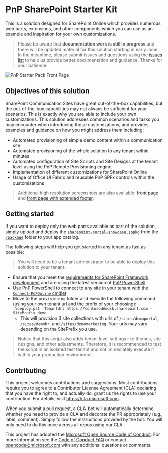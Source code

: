 
# PnP SharePoint Starter Kit

This is a solution designed for SharePoint Online which provides numerous web parts, extensions, and other components which you can use as an example and inspiration for your own customizations. 

> Please be aware that **documentation work is still in progress** and there will be updated material for this solution starting in early June. In the meantime, please submit issues and questions using the [issues list](../../issues) to help us provide better documentation and guidance. Thanks for your patience!

![PnP Starter Pack Front Page](./assets/images/default-front-page.png)

## Objectives of this solution

SharePoint Communication Sites have great out-of-the-box capabilities, but the out-of-the-box capabilities may not always be sufficient for your scenarios. This is exactly why you are able to include your own customizations. This solution addresses common scenarios and tasks you may encounter when introducing those customizations, and provides examples and guidance on how you might address them including:

- Automated provisioning of simple demo content within a communication site
- Automated provisioning of the whole solution to any tenant within minutes
- Automated configuration of Site Scripts and Site Designs at the tenant level using the PnP Remote Provisioning engine
- Implementation of different customizations for SharePoint Online
- Usage of Office UI Fabric and reusable PnP SPFx controls within the customizations

> Additional high resolution screenshots are also available: [front page](./assets/images/hihg-res-default-home-page.png) and [front page with extended footer](./assets/images/hihg-res-default-home-page-extended-footer.png).


## Getting started

If you want to deploy only the web parts available as part of the solution, simply upload and deploy the [`sharepoint-portal-showcase.sppkg`](./package/sharepoint-portal-showcase.sppkg) from the [`/package`](./package) folder to your app catalog.

The following steps will help you get started in any tenant as fast as possible:

> You will need to be a tenant administrator to be able to deploy this solution to your tenant.

- Ensure that you meet the [requirements for SharePoint Framework development](https://docs.microsoft.com/en-us/sharepoint/dev/spfx/set-up-your-development-environment) and are using the latest version of [PnP PowerShell](https://docs.microsoft.com/en-us/powershell/sharepoint/sharepoint-pnp/sharepoint-pnp-cmdlets?view=sharepoint-ps)
- Use PnP PowerShell to connect to any site in your tenant with the [`Connect-PnPOnline` cmdlet](https://docs.microsoft.com/en-us/powershell/module/sharepoint-pnp/connect-pnponline?view=sharepoint-ps)
- Move to the `provisioning` folder and execute the following command (using your own tenant url and the prefix of your choosing): `.\deploy.ps1 -TenantUrl https://contosodemosk.sharepoint.com -SitePrefix demo`
    - This will provision 3 site collections with urls of `/sites/demoportal`, `/sites/demohr`, and `/sites/demomarketing`. Your urls may vary depending on the SitePrefix you use.

> Notice that this script also adds tenant level settings like themes, site designs, and other adjustments. Therefore, it is recommended to test the script in an isolated test tenant and not immediately execute it within your production environment.


## Contributing

This project welcomes contributions and suggestions.  Most contributions require you to agree to a
Contributor License Agreement (CLA) declaring that you have the right to, and actually do, grant us
the rights to use your contribution. For details, visit https://cla.microsoft.com.

When you submit a pull request, a CLA-bot will automatically determine whether you need to provide
a CLA and decorate the PR appropriately (e.g., label, comment). Simply follow the instructions
provided by the bot. You will only need to do this once across all repos using our CLA.

This project has adopted the [Microsoft Open Source Code of Conduct](https://opensource.microsoft.com/codeofconduct/).
For more information see the [Code of Conduct FAQ](https://opensource.microsoft.com/codeofconduct/faq/) or
contact [opencode@microsoft.com](mailto:opencode@microsoft.com) with any additional questions or comments.
